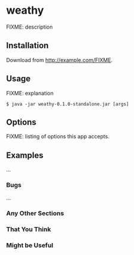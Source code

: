 # weathy

FIXME: description

## Installation

Download from http://example.com/FIXME.

## Usage

FIXME: explanation

    $ java -jar weathy-0.1.0-standalone.jar [args]

## Options

FIXME: listing of options this app accepts.

## Examples

...

### Bugs

...

### Any Other Sections
### That You Think
### Might be Useful
